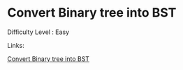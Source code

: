 # Convert Binary tree into BST

Difficulty Level : Easy

Links:

[Convert Binary tree into BST](https://www.geeksforgeeks.org/problems/binary-tree-to-bst/1)